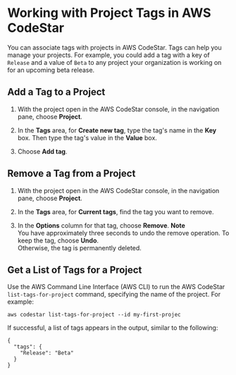 # Working with Project Tags in AWS CodeStar<a name="working-with-project-tags"></a>

You can associate tags with projects in AWS CodeStar\. Tags can help you manage your projects\. For example, you could add a tag with a key of `Release` and a value of `Beta` to any project your organization is working on for an upcoming beta release\.

## Add a Tag to a Project<a name="working-with-project-tags-add"></a>

1. With the project open in the AWS CodeStar console, in the navigation pane, choose **Project**\.

1. In the **Tags** area, for **Create new tag**, type the tag's name in the **Key** box\. Then type the tag's value in the **Value** box\.

1. Choose **Add tag**\.

## Remove a Tag from a Project<a name="working-with-project-tags-remove"></a>

1. With the project open in the AWS CodeStar console, in the navigation pane, choose **Project**\.

1. In the **Tags** area, for **Current tags**, find the tag you want to remove\.

1. In the **Options** column for that tag, choose **Remove**\.
**Note**  
You have approximately three seconds to undo the remove operation\. To keep the tag, choose **Undo**\.  
Otherwise, the tag is permanently deleted\.

## Get a List of Tags for a Project<a name="working-with-project-tags-list"></a>

Use the AWS Command Line Interface \(AWS CLI\) to run the AWS CodeStar `list-tags-for-project` command, specifying the name of the project\. For example:

```
aws codestar list-tags-for-project --id my-first-projec
```

If successful, a list of tags appears in the output, similar to the following:

```
{
  "tags": { 
    "Release": "Beta" 
  }
}
```